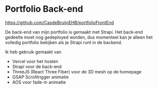 # Portfolio Back-end
https://github.com/CasdeBruijnEHB/portfolioFrontEnd

De back-end van mijn portfolio is gemaakt met Strapi. Het back-end gedeelte moet nog gedeployed worden, dus momenteel kan je alleen het volledig portfolio bekijken als je Strapi runt in de backend.

Ik heb gebruik gemaakt van
- Vercel voor het hosten
- Strapi voor de back-end
- ThreeJS (React Three Fiber) voor de 3D mesh op de homepage
- GSAP Scrolltrigger animatie
- AOS voor fade-in animatie


